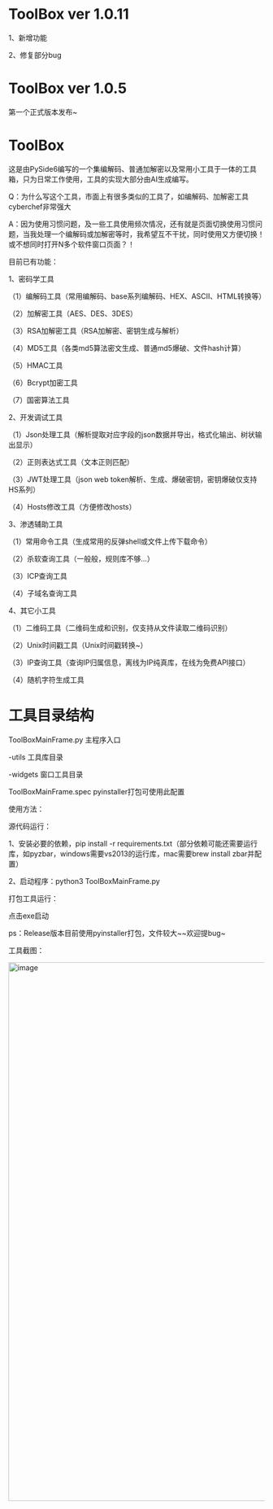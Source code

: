 # ToolBox ver 1.0.11

1、新增功能

2、修复部分bug

# ToolBox ver 1.0.5

第一个正式版本发布~

# ToolBox

这是由PySide6编写的一个集编解码、普通加解密以及常用小工具于一体的工具箱，只为日常工作使用，工具的实现大部分由AI生成编写。

Q：为什么写这个工具，市面上有很多类似的工具了，如编解码、加解密工具cyberchef非常强大

A：因为使用习惯问题，及一些工具使用频次情况，还有就是页面切换使用习惯问题，当我处理一个编解码或加解密等时，我希望互不干扰，同时使用又方便切换！或不想同时打开N多个软件窗口页面？！

目前已有功能：

1、密码学工具

（1）编解码工具（常用编解码、base系列编解码、HEX、ASCII、HTML转换等）

（2）加解密工具（AES、DES、3DES）

（3）RSA加解密工具（RSA加解密、密钥生成与解析）

（4）MD5工具（各类md5算法密文生成、普通md5爆破、文件hash计算）

（5）HMAC工具

（6）Bcrypt加密工具

（7）国密算法工具

2、开发调试工具

（1）Json处理工具（解析提取对应字段的json数据并导出，格式化输出、树状输出显示）

（2）正则表达式工具（文本正则匹配）

（3）JWT处理工具（json web token解析、生成、爆破密钥，密钥爆破仅支持HS系列）

（4）Hosts修改工具（方便修改hosts）

3、渗透辅助工具

（1）常用命令工具（生成常用的反弹shell或文件上传下载命令）

（2）杀软查询工具（一般般，规则库不够...）

（3）ICP查询工具

（4）子域名查询工具

4、其它小工具

（1）二维码工具（二维码生成和识别，仅支持从文件读取二维码识别）

（2）Unix时间戳工具（Unix时间戳转换~）

（3）IP查询工具（查询IP归属信息，离线为IP纯真库，在线为免费API接口）

（4）随机字符生成工具


# 工具目录结构

ToolBoxMainFrame.py 主程序入口

  -utils 工具库目录
  
  -widgets 窗口工具目录
  
ToolBoxMainFrame.spec pyinstaller打包可使用此配置


使用方法：

源代码运行：

1、安装必要的依赖，pip install -r requirements.txt（部分依赖可能还需要运行库，如pyzbar，windows需要vs2013的运行库，mac需要brew install zbar并配置）

2、启动程序：python3 ToolBoxMainFrame.py

打包工具运行：

点击exe启动

ps：Release版本目前使用pyinstaller打包，文件较大~~欢迎提bug~


工具截图：

<img width="1645" height="1059" alt="image" src="https://github.com/user-attachments/assets/9011fd03-8f2b-4e10-8425-d31b0b055278" />













